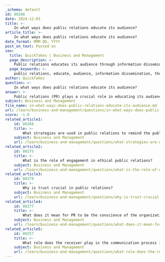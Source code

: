 ```yaml
---
_schema: default
id: 80266
date: 2024-12-03
title: >-
    In what ways does public relations educate its audience?
article_title: >-
    In what ways does public relations educate its audience?
date_format: MMM DD, YYYY
post_on_text: Posted on
seo:
  title: QuickTakes | Business and Management
  page_description: >-
    Public relations educates its audience through information dissemination, thought leadership, media relations, community engagement, social media content, crisis communication, strategic messaging, and partnerships with influencers.
  page_keywords: >-
    public relations, educate, audience, information dissemination, thought leadership, media relations, community engagement, social media, crisis communication, strategic communication, influencer partnerships, credibility, trust
author: QuickTakes
question: >-
    In what ways does public relations educate its audience?
answer: >-
    Public relations (PR) plays a crucial role in educating its audience through various strategies and communication methods. Here are some key ways in which PR educates its audience:\n\n1. **Information Dissemination**: PR professionals create and distribute informative content that helps audiences understand complex issues, products, or services. This can include press releases, articles, and reports that provide valuable insights and data.\n\n2. **Thought Leadership**: By positioning organizations or individuals as thought leaders in their respective fields, PR educates the audience on industry trends, best practices, and innovative ideas. This is often achieved through speaking engagements, webinars, and published articles in reputable outlets.\n\n3. **Media Relations**: PR involves securing media coverage, which serves as an educational tool for the public. By working with journalists and media outlets, PR professionals ensure that accurate and relevant information reaches the audience, helping to shape public understanding and perception.\n\n4. **Community Engagement**: PR campaigns often include community outreach initiatives that educate the public on specific issues or causes. This can involve workshops, seminars, and events that foster dialogue and provide learning opportunities.\n\n5. **Social Media and Digital Content**: With the rise of digital platforms, PR utilizes social media to share educational content, engage with audiences, and respond to inquiries. This includes creating informative posts, videos, and infographics that simplify complex topics for better understanding.\n\n6. **Crisis Communication**: In times of crisis, effective PR educates the audience about the situation, the organization's response, and the steps being taken to resolve issues. This transparency helps build trust and informs the public about important developments.\n\n7. **Strategic Communication**: PR strategies are designed to communicate key messages clearly and effectively. By understanding the target audience and tailoring messages accordingly, PR educates the audience on the organization's values, mission, and offerings.\n\n8. **Influencer and Community Partnerships**: Collaborating with influencers and community leaders can amplify educational messages. These partnerships can help reach wider audiences and provide credible information that resonates with specific demographics.\n\nIn summary, public relations educates its audience by disseminating information, fostering thought leadership, engaging with the community, utilizing digital platforms, managing crises, and strategically communicating key messages. Through these efforts, PR not only informs but also builds trust and credibility with the public.
subject: Business and Management
file_name: in-what-ways-does-public-relations-educate-its-audience.md
url: /learn/business-and-management/questions/in-what-ways-does-public-relations-educate-its-audience
score: -1.0
related_article1:
    id: 80268
    title: >-
        What strategies are used in public relations to remind the public?
    subject: Business and Management
    url: /learn/business-and-management/questions/what-strategies-are-used-in-public-relations-to-remind-the-public
related_article2:
    id: 80275
    title: >-
        What is the role of engagement in ethical public relations?
    subject: Business and Management
    url: /learn/business-and-management/questions/what-is-the-role-of-engagement-in-ethical-public-relations
related_article3:
    id: 80279
    title: >-
        Why is trust crucial in public relations?
    subject: Business and Management
    url: /learn/business-and-management/questions/why-is-trust-crucial-in-public-relations
related_article4:
    id: 80277
    title: >-
        What does it mean for PR to be the conscience of the organization?
    subject: Business and Management
    url: /learn/business-and-management/questions/what-does-it-mean-for-pr-to-be-the-conscience-of-the-organization
related_article5:
    id: 80257
    title: >-
        What role does the receiver play in the communication process in PR?
    subject: Business and Management
    url: /learn/business-and-management/questions/what-role-does-the-receiver-play-in-the-communication-process-in-pr
---
```


&nbsp;
